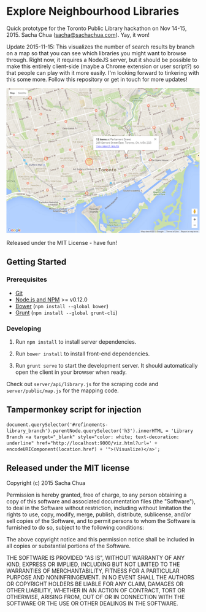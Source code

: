 # Explore Neighbourhood Libraries

Quick prototype for the Toronto Public Library hackathon on Nov 14-15, 2015.
Sacha Chua (sacha@sachachua.com). Yay, it won!

Update 2015-11-15: This visualizes the number of search results by
branch on a map so that you can see which libraries you might want to
browse through. Right now, it requires a NodeJS server, but it should
be possible to make this entirely client-side (maybe a Chrome
extension or user script?) so that people can play with it more
easily. I'm looking forward to tinkering with this some more. Follow
this repository or get in touch for more updates!

![Screenshot](screenshot.png)

Released under the MIT License - have fun!

## Getting Started

### Prerequisites

- [Git](https://git-scm.com/)
- [Node.js and NPM](nodejs.org) >= v0.12.0
- [Bower](bower.io) (`npm install --global bower`)
- [Grunt](http://gruntjs.com/) (`npm install --global grunt-cli`)

### Developing

1. Run `npm install` to install server dependencies.

2. Run `bower install` to install front-end dependencies.

3. Run `grunt serve` to start the development server. It should automatically open the client in your browser when ready.

Check out `server/api/library.js` for the scraping code and `server/public/map.js` for the mapping code.

## Tampermonkey script for injection

    document.querySelector('#refinements-library_branch').parentNode.querySelector('h3').innerHTML = 'Library Branch <a target="_blank" style="color: white; text-decoration: underline" href="http://localhost:9000/viz.html?url=' + encodeURIComponent(location.href) + '">(Visualize)</a>';

## Released under the MIT license

Copyright (c) 2015 Sacha Chua

Permission is hereby granted, free of charge, to any person obtaining a copy
of this software and associated documentation files (the "Software"), to deal
in the Software without restriction, including without limitation the rights
to use, copy, modify, merge, publish, distribute, sublicense, and/or sell
copies of the Software, and to permit persons to whom the Software is
furnished to do so, subject to the following conditions:

The above copyright notice and this permission notice shall be included in
all copies or substantial portions of the Software.

THE SOFTWARE IS PROVIDED "AS IS", WITHOUT WARRANTY OF ANY KIND, EXPRESS OR
IMPLIED, INCLUDING BUT NOT LIMITED TO THE WARRANTIES OF MERCHANTABILITY,
FITNESS FOR A PARTICULAR PURPOSE AND NONINFRINGEMENT.  IN NO EVENT SHALL THE
AUTHORS OR COPYRIGHT HOLDERS BE LIABLE FOR ANY CLAIM, DAMAGES OR OTHER
LIABILITY, WHETHER IN AN ACTION OF CONTRACT, TORT OR OTHERWISE, ARISING FROM,
OUT OF OR IN CONNECTION WITH THE SOFTWARE OR THE USE OR OTHER DEALINGS IN
THE SOFTWARE.

